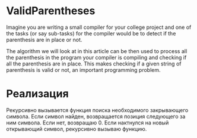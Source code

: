 # ValidParentheses
Imagine you are writing a small compiler for your college project and one of the tasks (or say sub-tasks) for the compiler would be to detect if the parenthesis are in place or not.

The algorithm we will look at in this article can be then used to process all the parenthesis in the program your compiler is compiling and checking if all the parenthesis are in place. This makes checking if a given string of parenthesis is valid or not, an important programming problem.

# Реализация
Рекурсивно вызывается функция поиска необходимого закрывающего символа. Если символ найден, возвращается позиция следующего за ним символа. Если нет, возвращаю 0. Если нактнулся на новый открывающий символ, рекурсивно вызываю функцию.
